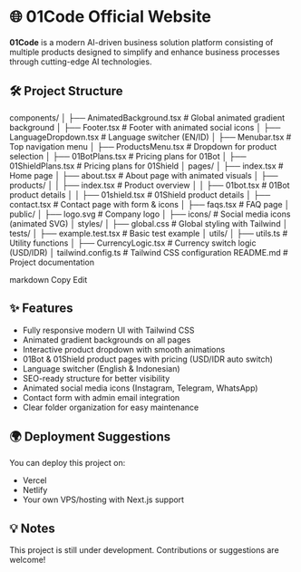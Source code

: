 # 🌐 01Code Official Website

**01Code** is a modern AI-driven business solution platform consisting of multiple products designed to simplify and enhance business processes through cutting-edge AI technologies.

## 🛠️ Project Structure

components/
│ ├── AnimatedBackground.tsx # Global animated gradient background
│ ├── Footer.tsx # Footer with animated social icons
│ ├── LanguageDropdown.tsx # Language switcher (EN/ID)
│ ├── Menubar.tsx # Top navigation menu
│ ├── ProductsMenu.tsx # Dropdown for product selection
│ ├── 01BotPlans.tsx # Pricing plans for 01Bot
│ ├── 01ShieldPlans.tsx # Pricing plans for 01Shield
│
pages/
│ ├── index.tsx # Home page
│ ├── about.tsx # About page with animated visuals
│ ├── products/
│ │ ├── index.tsx # Product overview
│ │ ├── 01bot.tsx # 01Bot product details
│ │ ├── 01shield.tsx # 01Shield product details
│ ├── contact.tsx # Contact page with form & icons
│ ├── faqs.tsx # FAQ page
│
public/
│ ├── logo.svg # Company logo
│ ├── icons/ # Social media icons (animated SVG)
│
styles/
│ ├── global.css # Global styling with Tailwind
│
tests/
│ ├── example.test.tsx # Basic test example
│
utils/
│ ├── utils.ts # Utility functions
│ ├── CurrencyLogic.tsx # Currency switch logic (USD/IDR)
│
tailwind.config.ts # Tailwind CSS configuration
README.md # Project documentation

markdown
Copy
Edit

## ✨ Features

- Fully responsive modern UI with Tailwind CSS
- Animated gradient backgrounds on all pages
- Interactive product dropdown with smooth animations
- 01Bot & 01Shield product pages with pricing (USD/IDR auto switch)
- Language switcher (English & Indonesian)
- SEO-ready structure for better visibility
- Animated social media icons (Instagram, Telegram, WhatsApp)
- Contact form with admin email integration
- Clear folder organization for easy maintenance

## 🌍 Deployment Suggestions

You can deploy this project on:

- Vercel
- Netlify
- Your own VPS/hosting with Next.js support

## 💡 Notes

This project is still under development. Contributions or suggestions are welcome!